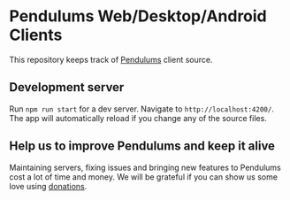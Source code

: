 # Pendulums Web/Desktop/Android Clients

This repository keeps track of [Pendulums](https://pendulums.io) client source.

## Development server

Run `npm run start` for a dev server. Navigate to `http://localhost:4200/`. The app will automatically reload if you change any of the source files.

## Help us to improve Pendulums and keep it alive

Maintaining servers, fixing issues and bringing new features to Pendulums cost a lot of time and money. We will be grateful if you can show us some love using [donations](https://pendulums.io/donation.html).
